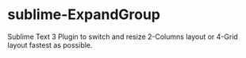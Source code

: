 sublime-ExpandGroup
===================

Sublime Text 3 Plugin to switch and resize 2-Columns layout or 4-Grid layout fastest as possible.
